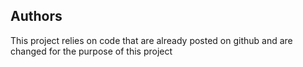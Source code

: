 
## Authors

This project relies on code that are already posted on github and are changed for the purpose of this project


